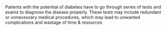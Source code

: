 Patients with the potential of diabetes have to go through series of tests and exams to diagnose the disease properly. These tests may include redundant or unnecessary medical procedures, which may lead to unwanted complications and wastage of time & resources
